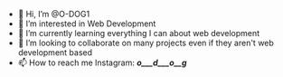 - 👋 Hi, I’m @O-DOG1
- 👀 I’m interested in Web Development
- 🌱 I’m currently learning everything I can about web development
- 💞️ I’m looking to collaborate on many projects even if they aren't web development based
- 📫 How to reach me Instagram: ___o___d___o__g___

<!---
O-DOG1/O-DOG1 is a ✨ special ✨ repository because its `README.md` (this file) appears on your GitHub profile.
You can click the Preview link to take a look at your changes.
--->
